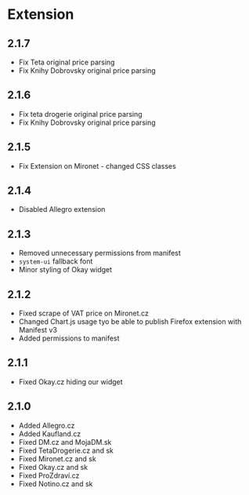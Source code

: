 # Extension

## 2.1.7
* Fix Teta original price parsing
* Fix Knihy Dobrovsky original price parsing

## 2.1.6
* Fix teta drogerie original price parsing
* Fix Knihy Dobrovsky original price parsing

## 2.1.5
* Fix Extension on Mironet - changed CSS classes

## 2.1.4
* Disabled Allegro extension

## 2.1.3
* Removed unnecessary permissions from manifest
* `system-ui` fallback font
* Minor styling of Okay widget

## 2.1.2
* Fixed scrape of VAT price on Mironet.cz
* Changed Chart.js usage tyo be able to publish Firefox extension with Manifest v3
* Added permissions to manifest

## 2.1.1
* Fixed Okay.cz hiding our widget

## 2.1.0
* Added Allegro.cz
* Added Kaufland.cz
* Fixed DM.cz and MojaDM.sk
* Fixed TetaDrogerie.cz and sk
* Fixed Mironet.cz and sk
* Fixed Okay.cz and sk
* Fixed ProZdraví.cz
* Fixed Notino.cz and sk
